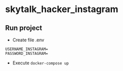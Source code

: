 # skytalk_hacker_instagram

## Run project
* Create file .env
```
USERNAME_INSTAGRAM=
PASSWORD_INSTAGRAM=
```
* Execute `docker-compose up`
